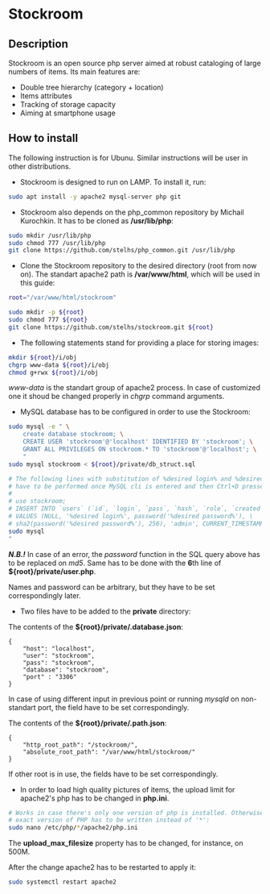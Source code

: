 Stockroom
=========


Description
-----------

Stockroom is an open source php server aimed at robust cataloging of large
numbers of items. Its main features are:

- Double tree hierarchy (category + location)
- Items attributes
- Tracking of storage capacity
- Aiming at smartphone usage


How to install
--------------

The following instruction is for Ubunu. Similar instructions will be user
in other distributions.

- Stockroom is designed to run on LAMP. To install it, run:
```sh
sudo apt install -y apache2 mysql-server php git
```

- Stockroom also depends on the php_common repository by Michail Kurochkin. It
has to be cloned as **/usr/lib/php**:

```sh
sudo mkdir /usr/lib/php
sudo chmod 777 /usr/lib/php
git clone https://github.com/stelhs/php_common.git /usr/lib/php
```

- Clone the Stockroom repository to the desired directory (root from now on).
The standart apache2 path is **/var/www/html**, which will be used in this guide:

```sh
root="/var/www/html/stockroom"

sudo mkdir -p ${root}
sudo chmod 777 ${root}
git clone https://github.com/stelhs/stockroom.git ${root}
```

- The following statements stand for providing a place for storing images:

```sh
mkdir ${root}/i/obj
chgrp www-data ${root}/i/obj
chmod g+rwx ${root}/i/obj
```

*www-data* is the standart group of apache2 process. In case of customized one
it shoud be changed properly in *chgrp* command arguments.

- MySQL database has to be configured in order to use the Stockroom:

```sh
sudo mysql -e " \
    create database stockroom; \
    CREATE USER 'stockroom'@'localhost' IDENTIFIED BY 'stockroom'; \
    GRANT ALL PRIVILEGES ON stockroom.* TO 'stockroom'@'localhost'; \
    "
sudo mysql stockroom < ${root}/private/db_struct.sql

# The following lines with substitution of %desired login% and %desired password%
# have to be performed once MySQL cli is entered and then Ctrl+D pressed:
#
# use stockroom;
# INSERT INTO `users` (`id`, `login`, `pass`, `hash`, `role`, `created`) \
# VALUES (NULL, '%desired login%', password('%desired password%'), \
# sha2(password('%desired password%'), 256), 'admin', CURRENT_TIMESTAMP);
sudo mysql
"
```

***N.B.!*** In case of an error, the *password* function in the SQL query above has to
be replaced on *md5*. Same has to be done with the **6**th line of
**${root}/private/user.php**.

Names and password can be arbitrary, but they have to be set correspondingly
later.

- Two files have to be added to the **private** directory:

The contents of the **${root}/private/.database.json**:
```text
{
    "host": "localhost",
    "user": "stockroom",
    "pass": "stockroom",
    "database": "stockroom",
    "port" : "3306"
}

```

In case of using different input in previous point or running *mysqld* on
non-standart port, the field have to be set correspondingly.

The contents of the **${root}/private/.path.json**:
```text
{
    "http_root_path": "/stockroom/",
    "absolute_root_path": "/var/www/html/stockroom/"
}
```

If other root is in use, the fields have to be set correspondingly.

- In order to load high quality pictures of items, the upload limit for
apache2's php has to be changed in **php.ini**.

```sh
# Works in case there's only one version of php is installed. Otherwise, the
# exact version of PHP has to be written instead of '*':
sudo nano /etc/php/*/apache2/php.ini
```

The **upload_max_filesize** property has to be changed, for instance, on 500M.

After the change apache2 has to be restarted to apply it:
```sh
sudo systemctl restart apache2
```